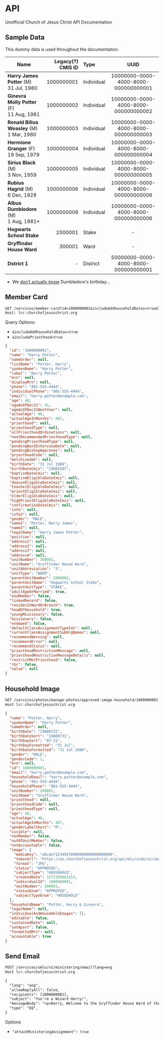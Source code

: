 # API

Unofficial Church of Jesus Christ API Documentation

## Sample Data

This dummy data is used throughout the documentation.

| Name                                         | Legacy(?) CMIS ID | Type       | UUID                                 |
| -------------------------------------------- | ----------------: | :--------- | :----------------------------------: |
| **Harry James Potter** (M)<br>31 Jul, 1980   |        1000000001 | Individual | 10000000-0000-4000-8000-000000000001 |
| **Ginevra Molly Potter** (F)<br>11 Aug, 1981 |        1000000002 | Individual | 10000000-0000-4000-8000-000000000002 |
| **Ronald Bilius Weasley** (M)<br>1 Mar, 1980 |        1000000003 | Individual | 10000000-0000-4000-8000-000000000003 |
| **Hermione Granger** (F)<br>19 Sep, 1979     |        1000000004 | Individual | 10000000-0000-4000-8000-000000000004 |
| **Sirius Black** (M)<br>3 Nov, 1959          |        1000000005 | Individual | 10000000-0000-4000-8000-000000000005 |
| **Rubius Hagrid** (M)<br>6 Dec, 1928         |        1000000006 | Individual | 10000000-0000-4000-8000-000000000006 |
| **Albus Dumbledore** (M)<br>1 Aug, 1881\*    |        1000000006 | Individual | 10000000-0000-4000-8000-000000000006 |
| **Hogwarts School Stake**                    |           2000001 | Stake      |                   -                  |
| **Gryffindor House Ward**                    |            300001 | Ward       |                   -                  |
| **Dstrict 1**                                |            -      | District   | 50000000-0000-4000-8000-000000000001 |

* We [don't actually know](https://www.reddit.com/r/harrypotter/comments/81o3ze/albus_dumbledores_birthday/) Dumbledore's birthday...

## Member Card

```txt
GET /services/member-card?id=1000000001&includeAddhouseholdDatas=true&lang=eng&type=INDIVIDUAL
Host: lcr.churchofjesuschrist.org
```

Query Options:

- `&includeAddhouseholdDatas=true`
- `&includePriesthood=true`

```json
{
  "id": "1000000001",
  "name": "Harry Potter",
  "nameOrder": null,
  "listName": "Potter, Harry",
  "spokenName": "Harry Potter",
  "label": "Harry Potter",
  "mrn": null,
  "displayMrn": null,
  "phone": "801-555-4444",
  "individualPhone": "801-555-4444",
  "email": "harry.potter@example.com",
  "age": 40,
  "ageAsOfDec31": 41,
  "ageAsOfDec31NextYear": null,
  "actualAge": 40,
  "actualAgeInMonths": 487,
  "priesthood": null,
  "priesthoodType": null,
  "allPriesthoodOrdinations": null,
  "nextRecommendedPriesthoodType": null,
  "pendingPriesthoodType": null,
  "pendingWardInterviewDate": null,
  "pendingBishopApproves": null,
  "priesthoodCode": null,
  "melchizedek": null,
  "birthDate": "31 Jul 1980",
  "birthDateCmis": "19803107",
  "baptismDateCmis": null,
  "baptismEligibleDateCmis": null,
  "deaconEligibleDateCmis": null,
  "teacherEligibleDateCmis": null,
  "priestEligibleDateCmis": null,
  "elderEligibleDateCmis": null,
  "highPriestEligibleDateCmis": null,
  "confirmationDateCmis": null,
  "info": null,
  "info2": null,
  "gender": "MALE",
  "name1": "Potter, Harry James",
  "name2": null,
  "legalName": "Harry James Potter",
  "position": null,
  "address1": null,
  "address2": null,
  "address3": null,
  "address4": null,
  "unitNumber": 300001,
  "unitName": "Gryffindor House Ward",
  "unitAbbreviation": "3",
  "unitType": "WARD",
  "parentUnitNumber": 2000001,
  "parentUnitName": "Hogwarts School Stake",
  "parentUnitType": "STAKE",
  "adultAgeOrMarried": true,
  "oouMember": false,
  "linkedRecord": false,
  "residesInWardOrBranch": true,
  "headOfHousehold": true,
  "youngMissionary": false,
  "missionary": false,
  "endowed": false,
  "defaultClassAssignmentTypeIds": null,
  "currentClassAssignmentSubOrgNames": null,
  "recommendWarning": null,
  "recommendError": null,
  "recommendStatus": null,
  "priesthoodRestrictionMessage": null,
  "priesthoodRestrictionMessageDetails": null,
  "restrictMelPriesthood": false,
  "rbr": false,
  "value": null
}
```

## Household Image

```txt
GET /services/photos/manage-photos/approved-image-household/1000000001?lang=eng&addable=false
Host lcr.churchofjesuschrist.org
```

```json
{
  "name": "Potter, Harry",
  "spokenName": "Harry Potter",
  "nameOrder": null,
  "birthDate": "19800731",
  "birthDateSort": "19800731",
  "birthDaySort": "07-31",
  "birthDayFormatted": "31 Jul",
  "birthDateFormatted": "31 Jul 1980",
  "gender": "MALE",
  "genderCode": 1,
  "mrn": null,
  "id": 1000000001,
  "email": "harry.potter@example.com",
  "householdEmail": "harry.potter@example.com",
  "phone": "801-555-4444",
  "householdPhone": "801-555-4444",
  "unitNumber": 200001,
  "unitName": "Gryffindor House Ward",
  "priesthood": null,
  "priesthoodCode": null,
  "priesthoodType": null,
  "age": 40,
  "actualAge": 40,
  "actualAgeInMonths": 487,
  "genderLabelShort": "M",
  "visible": null,
  "nonMember": false,
  "outOfUnitMember": false,
  "notAccountable": false,
  "image": {
    "mediaKey": "abcdef12345678900000000000000000",
    "tokenUrl": "https://ws.churchofjesuschrist.org/api/mlu/scdn/v2/img/12345678-abcd-4ef0-1234-56789abcdef0",
    "format": "JPG",
    "status": "APPROVED",
    "subjectType": "HOUSEHOLD",
    "createdDate": 1572199843153,
    "individualId": 1000000001,
    "unitNumber": 200001,
    "statusEnum": "APPROVED",
    "subjectTypeEnum": "HOUSEHOLD"
  },
  "householdName": "Potter, Harry & Ginevra",
  "legalName": null,
  "individualAndHouseHoldImages": [],
  "editable": false,
  "sustainedDate": null,
  "setApart": false,
  "formattedMrn": null,
  "accountable": true
}
```

## Send Email

```txt
POST /services/umlu/v1/ministering/email?lang=eng
Host lcr.churchofjesuschrist.org

{
  "lang": "eng",
  "allowReplyAll": false,
  "recipients": [1000000001],
  "subject": "You're a Wizard Harry!",
  "messageBody": "<p>Harry, Welcome to the Gryffindor House Ward of the Hogwarts School Stake.</p>",
  "type": "EQ",
}
```

Options

-   `"attachMinisteringAssignment": true`
